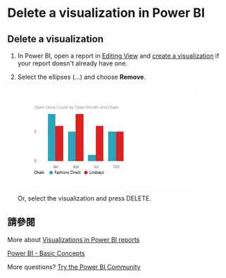 <properties
   pageTitle="Delete a visualization in Power BI"
   description="Delete a visualization in Power BI"
   services="powerbi"
   documentationCenter=""
   authors="mihart"
   manager="mblythe"
   backup=""
   editor=""
   tags=""
   qualityFocus="no"
   qualityDate=""/>

<tags
   ms.service="powerbi"
   ms.devlang="NA"
   ms.topic="article"
   ms.tgt_pltfrm="NA"
   ms.workload="powerbi"
   ms.date="08/25/2016"
   ms.author="mihart"/>
# Delete a visualization in Power BI

## Delete a visualization

1.  In Power BI, open a report in <bpt id="p1">[</bpt>Editing View<ept id="p1">](powerbi-service-go-from-reading-view-to-editing-view.md)</ept> and <bpt id="p2">[</bpt>create a visualization<ept id="p2">](powerbi-service-add-visualizations-to-a-report-i.md)</ept> if your report doesn't already have one. 

2.  Select the ellipses (...) and choose <bpt id="p1">**</bpt>Remove<ept id="p1">**</ept>.

    ![](media/powerbi-service-delete-a-visualization/deleteVizNew.gif)

    Or, select the visualization and press DELETE.

## 請參閱

More about <bpt id="p1">[</bpt>Visualizations in Power BI reports<ept id="p1">](powerbi-service-visualizations-for-reports.md)</ept>

[Power BI - Basic Concepts](powerbi-service-basic-concepts.md)

More questions? [Try the Power BI Community](http://community.powerbi.com/)
